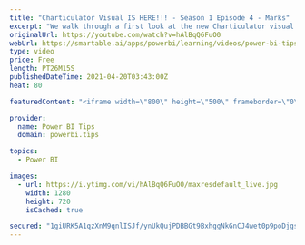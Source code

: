 ```yaml
---
title: "Charticulator Visual IS HERE!!! - Season 1 Episode 4 - Marks"
excerpt: "We walk through a first look at the new Charticulator visual from Microsoft Power BI team.    This video we are exploring the Marks  Official blog post about the visual: https://powerbi.microsoft.com/en-us/blog/announcing-the-new-charticulator-visual-public-preview/  Visit the early version of Charticulator:"
originalUrl: https://youtube.com/watch?v=hAlBqQ6FuO0
webUrl: https://smartable.ai/apps/powerbi/learning/videos/power-bi-tips-charticulator-visual-is-here-season-1-episode-4-marks/
type: video
price: Free
length: PT26M15S
publishedDateTime: 2021-04-20T03:43:00Z
heat: 80

featuredContent: "<iframe width=\"800\" height=\"500\" frameborder=\"0\" src=\"https://www.youtube.com/embed/hAlBqQ6FuO0\" allow=\"accelerometer; autoplay; encrypted-media; gyroscope; picture-in-picture\" allowfullscreen></iframe>"

provider:
  name: Power BI Tips
  domain: powerbi.tips

topics:
  - Power BI

images:
  - url: https://i.ytimg.com/vi/hAlBqQ6FuO0/maxresdefault_live.jpg
    width: 1280
    height: 720
    isCached: true

secured: "1giURK5A1qzXnM9qnlISJf/ynUkQujPDBBGt9BxhggNkGnCJ4wet0p9poDjgsixjYhM+VF0u7Qhr2dH2LKhFJNsisUG7ej6gFdciyJxV4SYnnzKqJtLco+xTSnUcjuXB4T1YmaC0PMCvwvyEa1l0Vca/QbOXUN+bErHMvtSAefDmGSIxTbYlc+LqpHLwYfM2x4pp+woJT7S5j0Zvx79K7epSc9oGdSKR380tZfBAp/w8FnBjyywAW7Q/iAt3pJ8oiTwlTviNKKDkPEGdL8i30VcZLgxVoQb5jAb9WDTPxuPjb+4iqrR19BQOnJ28BYVxaNsZL2nKVx6TjblxvvxqbG/sJQxVQm+vgHqetR0gHKWyYcFnrCf+qJu9YqRI6WGcb2ciL3yfCjQkGhX+N7t7fvd1/+3gGonuLD2+mf6KkZI=;bb5goHyZsv9d67C7zPxrDw=="
---
```


